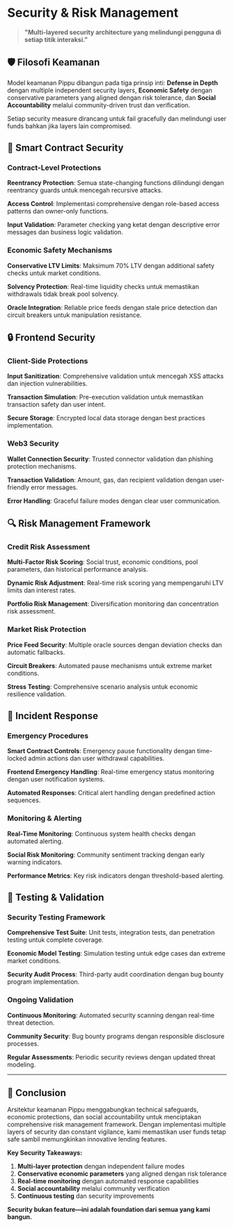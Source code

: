 # Security & Risk Management

> **"Multi-layered security architecture yang melindungi pengguna di setiap titik interaksi."**

## 🛡️ Filosofi Keamanan

Model keamanan Pippu dibangun pada tiga prinsip inti: **Defense in Depth** dengan multiple independent security layers, **Economic Safety** dengan conservative parameters yang aligned dengan risk tolerance, dan **Social Accountability** melalui community-driven trust dan verification.

Setiap security measure dirancang untuk fail gracefully dan melindungi user funds bahkan jika layers lain compromised.

## 🔐 Smart Contract Security

### Contract-Level Protections

**Reentrancy Protection**: Semua state-changing functions dilindungi dengan reentrancy guards untuk mencegah recursive attacks.

**Access Control**: Implementasi comprehensive dengan role-based access patterns dan owner-only functions.

**Input Validation**: Parameter checking yang ketat dengan descriptive error messages dan business logic validation.

### Economic Safety Mechanisms

**Conservative LTV Limits**: Maksimum 70% LTV dengan additional safety checks untuk market conditions.

**Solvency Protection**: Real-time liquidity checks untuk memastikan withdrawals tidak break pool solvency.

**Oracle Integration**: Reliable price feeds dengan stale price detection dan circuit breakers untuk manipulation resistance.

## 🔒 Frontend Security

### Client-Side Protections

**Input Sanitization**: Comprehensive validation untuk mencegah XSS attacks dan injection vulnerabilities.

**Transaction Simulation**: Pre-execution validation untuk memastikan transaction safety dan user intent.

**Secure Storage**: Encrypted local data storage dengan best practices implementation.

### Web3 Security

**Wallet Connection Security**: Trusted connector validation dan phishing protection mechanisms.

**Transaction Validation**: Amount, gas, dan recipient validation dengan user-friendly error messages.

**Error Handling**: Graceful failure modes dengan clear user communication.

## 🔍 Risk Management Framework

### Credit Risk Assessment

**Multi-Factor Risk Scoring**: Social trust, economic conditions, pool parameters, dan historical performance analysis.

**Dynamic Risk Adjustment**: Real-time risk scoring yang mempengaruhi LTV limits dan interest rates.

**Portfolio Risk Management**: Diversification monitoring dan concentration risk assessment.

### Market Risk Protection

**Price Feed Security**: Multiple oracle sources dengan deviation checks dan automatic fallbacks.

**Circuit Breakers**: Automated pause mechanisms untuk extreme market conditions.

**Stress Testing**: Comprehensive scenario analysis untuk economic resilience validation.

## 🚨 Incident Response

### Emergency Procedures

**Smart Contract Controls**: Emergency pause functionality dengan time-locked admin actions dan user withdrawal capabilities.

**Frontend Emergency Handling**: Real-time emergency status monitoring dengan user notification systems.

**Automated Responses**: Critical alert handling dengan predefined action sequences.

### Monitoring & Alerting

**Real-Time Monitoring**: Continuous system health checks dengan automated alerting.

**Social Risk Monitoring**: Community sentiment tracking dengan early warning indicators.

**Performance Metrics**: Key risk indicators dengan threshold-based alerting.

## 🧪 Testing & Validation

### Security Testing Framework

**Comprehensive Test Suite**: Unit tests, integration tests, dan penetration testing untuk complete coverage.

**Economic Model Testing**: Simulation testing untuk edge cases dan extreme market conditions.

**Security Audit Process**: Third-party audit coordination dengan bug bounty program implementation.

### Ongoing Validation

**Continuous Monitoring**: Automated security scanning dengan real-time threat detection.

**Community Security**: Bug bounty programs dengan responsible disclosure processes.

**Regular Assessments**: Periodic security reviews dengan updated threat modeling.

---

## 📖 Conclusion

Arsitektur keamanan Pippu menggabungkan technical safeguards, economic protections, dan social accountability untuk menciptakan comprehensive risk management framework. Dengan implementasi multiple layers of security dan constant vigilance, kami memastikan user funds tetap safe sambil memungkinkan innovative lending features.

**Key Security Takeaways:**
1. **Multi-layer protection** dengan independent failure modes
2. **Conservative economic parameters** yang aligned dengan risk tolerance
3. **Real-time monitoring** dengan automated response capabilities
4. **Social accountability** melalui community verification
5. **Continuous testing** dan security improvements

**Security bukan feature—ini adalah foundation dari semua yang kami bangun.**